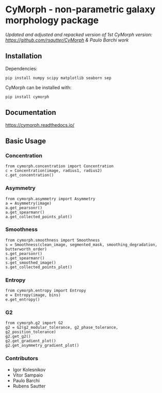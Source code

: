 # CyMorph - non-parametric galaxy morphology package
_Updated and adjusted and repacked version of 1st CyMorph version:
https://github.com/rsautter/CyMorph & Paulo Barchi work_


## Installation
Dependencies:
```
pip install numpy scipy matplotlib seaborn sep
```
CyMorph can be installed with:
```
pip install cymorph
```

## Documentation
https://cymorph.readthedocs.io/

## Basic Usage


### Concentration
```
from cymorph.concentration import Concentration
c = Concentration(image, radius1, radius2) 
c.get_concentration()
```

### Asymmetry
```
from cymorph.asymmetry import Asymmetry
a = Asymmetry(image) 
a.get_pearsonr()
a.get_spearmanr()
a.get_collected_points_plot()
```

### Smoothness
```
from cymorph.smoothness import Smoothness
s = Smoothness(clean_image, segmented_mask, smoothing_degradation, butterworth_order) 
s.get_pearsonr() 
s.get_spearmanr()
s.get_smoothed_image()
s.get_collected_points_plot()
```


### Entropy
```
from cymorph.entropy import Entropy
e = Entropy(image, bins) 
e.get_entropy()
```


### G2
```
from cymorph.g2 import G2
g2 = G2(g2_modular_tolerance, g2_phase_tolerance, g2_position_tolerance) 
g2.get_g2()
g2.get_gradient_plot()
g2.get_asymmetry_gradient_plot()
```

### Contributors

- Igor Kolesnikov
- Vitor Sampaio
- Paulo Barchi
- Rubens Sautter